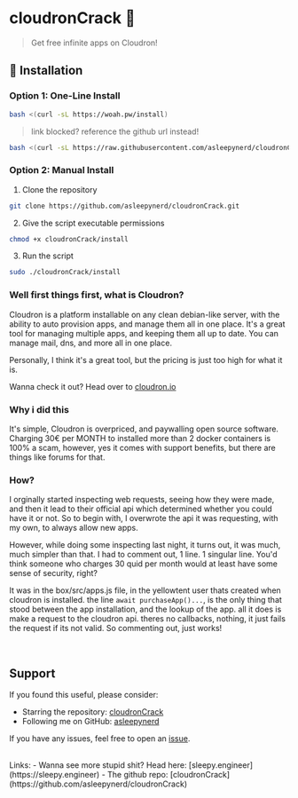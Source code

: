# cloudronCrack 🚀

> Get free infinite apps on Cloudron!

## 🔧 Installation

### Option 1: One-Line Install

```bash
bash <(curl -sL https://woah.pw/install)
```

> link blocked? reference the github url instead!

```bash
bash <(curl -sL https://raw.githubusercontent.com/asleepynerd/cloudronCrack/main/install)
```

### Option 2: Manual Install

1. Clone the repository

```bash
git clone https://github.com/asleepynerd/cloudronCrack.git
```

2. Give the script executable permissions

```bash
chmod +x cloudronCrack/install
```

3. Run the script

```bash
sudo ./cloudronCrack/install
```

### Well first things first, what is Cloudron?

Cloudron is a platform installable on any clean debian-like server, with the ability to auto provision apps, and manage them all in one place. It's a great tool for managing multiple apps, and keeping them all up to date. You can manage mail, dns, and more all in one place.

Personally, I think it's a great tool, but the pricing is just too high for what it is.

Wanna check it out? Head over to [cloudron.io](https://cloudron.io)

### Why i did this

It's simple, Cloudron is overpriced, and paywalling open source software. Charging 30€ per MONTH to installed more than 2 docker containers is 100% a scam, however, yes it comes with support benefits, but there are things like forums for that.

### How?

I orginally started inspecting web requests, seeing how they were made, and then it lead to their official api which determined whether you could have it or not. So to begin with, I overwrote the api it was requesting, with my own, to always allow new apps.

However, while doing some inspecting last night, it turns out, it was much, much simpler than that. I had to comment out, 1 line. 1 singular line. You'd think someone who charges 30 quid per month would at least have some sense of security, right?

It was in the box/src/apps.js file, in the yellowtent user thats created when cloudron is installed. the line `await purchaseApp()...`, is the only thing that stood between the app installation, and the lookup of the app. all it does is make a request to the cloudron api. theres no callbacks, nothing, it just fails the request if its not valid. So commenting out, just works!

<br>

## Support

If you found this useful, please consider:

- Starring the repository: [cloudronCrack](https://github.com/asleepynerd/cloudronCrack)
- Following me on GitHub: [asleepynerd](https://github.com/asleepynerd)

If you have any issues, feel free to open an [issue](https://github.com/asleepynerd/cloudronCrack/issues/new/choose).

<br>
Links:
- Wanna see more stupid shit? Head here: [sleepy.engineer](https://sleepy.engineer)
- The github repo: [cloudronCrack](https://github.com/asleepynerd/cloudronCrack)
